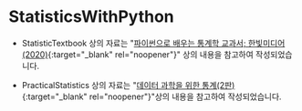 # StatisticsWithPython

- StatisticTextbook 상의 자료는 "[파이썬으로 배우는 통계학 교과서; 한빛미디어 (2020)](https://www.hanbit.co.kr/store/books/look.php?p_code=B7226175941){:target="_blank" rel="noopener"}" 상의 내용을 참고하여 작성되었습니다.


- PracticalStatistics 상의 자료는 "[데이터 과학을 위한 통계(2판)](https://www.hanbit.co.kr/store/books/look.php?p_code=B2862122581){:target="_blank" rel="noopener"}"상의 내용을 참고하여 작성되었습니다.

